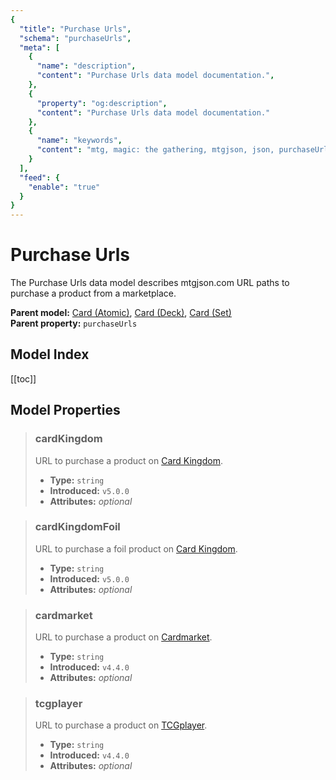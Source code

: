 ```yaml
---
{
  "title": "Purchase Urls",
  "schema": "purchaseUrls",
  "meta": [
    {
      "name": "description",
      "content": "Purchase Urls data model documentation.",
    },
    {
      "property": "og:description",
      "content": "Purchase Urls data model documentation."
    },
    {
      "name": "keywords",
      "content": "mtg, magic: the gathering, mtgjson, json, purchaseUrls, purchase urls",
    }
  ],
  "feed": {
    "enable": "true"
  }
}
---
```


# Purchase Urls

The Purchase Urls data model describes mtgjson.com URL paths to purchase a product from a marketplace.
  
**Parent model:** [Card (Atomic)](../card-atomic/), [Card (Deck)](../card-deck/), [Card (Set)](../card-set/)  
**Parent property:** `purchaseUrls`

## Model Index

<PropertyToggler/>

[[toc]]

## Model Properties

> ### cardKingdom  
> URL to purchase a product on [Card Kingdom](https://www.cardkingdom.com?partner=mtgjson&utm_source=mtgjson&utm_medium=affiliate&utm_campaign=mtgjson).  
>
> - **Type:** `string`  
> - **Introduced:** `v5.0.0`  
> - **Attributes:** <i class="optional">optional</i> 

> ### cardKingdomFoil  
> URL to purchase a foil product on [Card Kingdom](https://www.cardkingdom.com?partner=mtgjson&utm_source=mtgjson&utm_medium=affiliate&utm_campaign=mtgjson).  
>
> - **Type:** `string`  
> - **Introduced:** `v5.0.0`  
> - **Attributes:** <i class="optional">optional</i> 

> ### cardmarket  
> URL to purchase a product on [Cardmarket](https://www.cardmarket.com/en/Magic?utm_campaign=card_prices&utm_medium=text&utm_source=mtgjson).  
>
> - **Type:** `string`  
> - **Introduced:** `v4.4.0`  
> - **Attributes:** <i class="optional">optional</i> 

> ### tcgplayer  
> URL to purchase a product on [TCGplayer](https://www.tcgplayer.com?partner=mtgjson&utm_campaign=affiliate&utm_medium=mtgjson&utm_source=mtgjson).  
>
> - **Type:** `string`  
> - **Introduced:** `v4.4.0`  
> - **Attributes:** <i class="optional">optional</i> 
